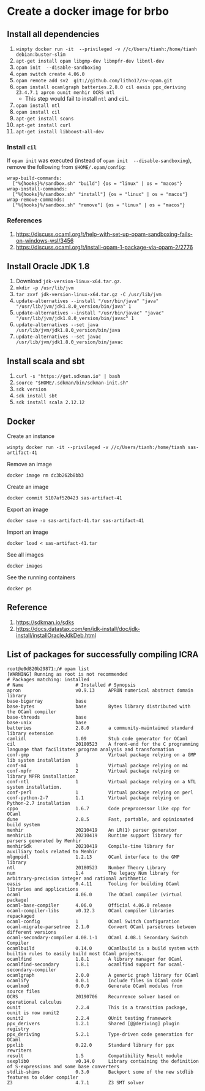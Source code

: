 # Create a docker image for brbo

## Install all dependencies

1. `winpty docker run -it  --privileged -v //c/Users/tianh:/home/tianh  debian:buster-slim`
2. `apt-get install opam libgmp-dev libmpfr-dev libntl-dev`
3. `opam init  --disable-sandboxing`
4. `opam switch create 4.06.0`
5. `opam remote add sv2  git://github.com/litho17/sv-opam.git`
6. `opam install ocamlgraph batteries.2.8.0 cil oasis ppx_deriving Z3.4.7.1 apron ounit menhir OCRS ntl`
    - This step would fail to install `ntl` and `cil`.
7. `opam install ntl`
8. `opam install cil`
9. `apt-get install scons`
10. `apt-get install curl`
11. `apt-get install libboost-all-dev`

### Install `cil`

If `opam init` was executed (instead of `opam init  --disable-sandboxing`), remove the following from `$HOME/.opam/config`:
```
wrap-build-commands:
  ["%{hooks}%/sandbox.sh" "build"] {os = "linux" | os = "macos"}
wrap-install-commands:
  ["%{hooks}%/sandbox.sh" "install"] {os = "linux" | os = "macos"}
wrap-remove-commands:
  ["%{hooks}%/sandbox.sh" "remove"] {os = "linux" | os = "macos"}
```

### References

1. https://discuss.ocaml.org/t/help-with-set-up-opam-sandboxing-fails-on-windows-wsl/3456
2. https://discuss.ocaml.org/t/install-opam-1-package-via-opam-2/2776

## Install Oracle JDK 1.8

1. Download `jdk-version-linux-x64.tar.gz`.
2. `mkdir -p /usr/lib/jvm`
3. `tar zxvf jdk-version-linux-x64.tar.gz -C /usr/lib/jvm`
4. `update-alternatives --install "/usr/bin/java" "java" "/usr/lib/jvm/jdk1.8.0_version/bin/java" 1`
5. `update-alternatives --install "/usr/bin/javac" "javac" "/usr/lib/jvm/jdk1.8.0_version/bin/javac" 1`
6. `update-alternatives --set java /usr/lib/jvm/jdk1.8.0_version/bin/java`
7. `update-alternatives --set javac /usr/lib/jvm/jdk1.8.0_version/bin/javac`


## Install scala and sbt

1. `curl -s "https://get.sdkman.io" | bash`
2. `source "$HOME/.sdkman/bin/sdkman-init.sh"`
3. `sdk version`
4. `sdk install sbt`
5. `sdk install scala 2.12.12`


## Docker

Create an instance

```
winpty docker run -it --privileged -v //c/Users/tianh:/home/tianh sas-artifact-41
```

Remove an image

```
docker image rm dc3b262b8bb3
```

Create an image

```
docker commit 5107af520423 sas-artifact-41
```

Export an image

```
docker save -o sas-artifact-41.tar sas-artifact-41
```

Import an image

```
docker load < sas-artifact-41.tar
```

See all images

```
docker images
```

See the running containers

```
docker ps
```

## Reference

1. https://sdkman.io/sdks
2. https://docs.datastax.com/en/jdk-install/doc/jdk-install/installOracleJdkDeb.html


## List of packages for successfully compiling ICRA

```
root@e0d820b29871:/# opam list
[WARNING] Running as root is not recommended
# Packages matching: installed
# Name                   # Installed # Synopsis
apron                    v0.9.13     APRON numerical abstract domain library
base-bigarray            base
base-bytes               base        Bytes library distributed with the OCaml compiler
base-threads             base
base-unix                base
batteries                2.8.0       a community-maintained standard library extension
camlidl                  1.09        Stub code generator for OCaml
cil                      20180523    A front-end for the C programming language that facilitates program analysis and transformation
conf-gmp                 3           Virtual package relying on a GMP lib system installation
conf-m4                  1           Virtual package relying on m4
conf-mpfr                2           Virtual package relying on library MPFR installation
conf-ntl                 1           Virtual package relying on a NTL system installation.
conf-perl                1           Virtual package relying on perl
conf-python-2-7          1.1         Virtual package relying on Python-2.7 installation
cppo                     1.6.7       Code preprocessor like cpp for OCaml
dune                     2.8.5       Fast, portable, and opinionated build system
menhir                   20210419    An LR(1) parser generator
menhirLib                20210419    Runtime support library for parsers generated by Menhir
menhirSdk                20210419    Compile-time library for auxiliary tools related to Menhir
mlgmpidl                 1.2.13      OCaml interface to the GMP library
ntl                      20180523    Number Theory Library
num                      1.4         The legacy Num library for arbitrary-precision integer and rational arithmetic
oasis                    0.4.11      Tooling for building OCaml libraries and applications
ocaml                    4.06.0      The OCaml compiler (virtual package)
ocaml-base-compiler      4.06.0      Official 4.06.0 release
ocaml-compiler-libs      v0.12.3     OCaml compiler libraries repackaged
ocaml-config             1           OCaml Switch Configuration
ocaml-migrate-parsetree  2.1.0       Convert OCaml parsetrees between different versions
ocaml-secondary-compiler 4.08.1-1    OCaml 4.08.1 Secondary Switch Compiler
ocamlbuild               0.14.0      OCamlbuild is a build system with builtin rules to easily build most OCaml projects.
ocamlfind                1.8.1       A library manager for OCaml
ocamlfind-secondary      1.8.1       ocamlfind support for ocaml-secondary-compiler
ocamlgraph               2.0.0       A generic graph library for OCaml
ocamlify                 0.0.1       Include files in OCaml code
ocamlmod                 0.0.9       Generate OCaml modules from source files
OCRS                     20190706    Recurrence solver based on operational calculus
ounit                    2.2.4       This is a transition package, ounit is now ounit2
ounit2                   2.2.4       OUnit testing framework
ppx_derivers             1.2.1       Shared [@@deriving] plugin registry
ppx_deriving             5.2.1       Type-driven code generation for OCaml
ppxlib                   0.22.0      Standard library for ppx rewriters
result                   1.5         Compatibility Result module
sexplib0                 v0.14.0     Library containing the definition of S-expressions and some base converters
stdlib-shims             0.3.0       Backport some of the new stdlib features to older compiler
Z3                       4.7.1       Z3 SMT solver
```